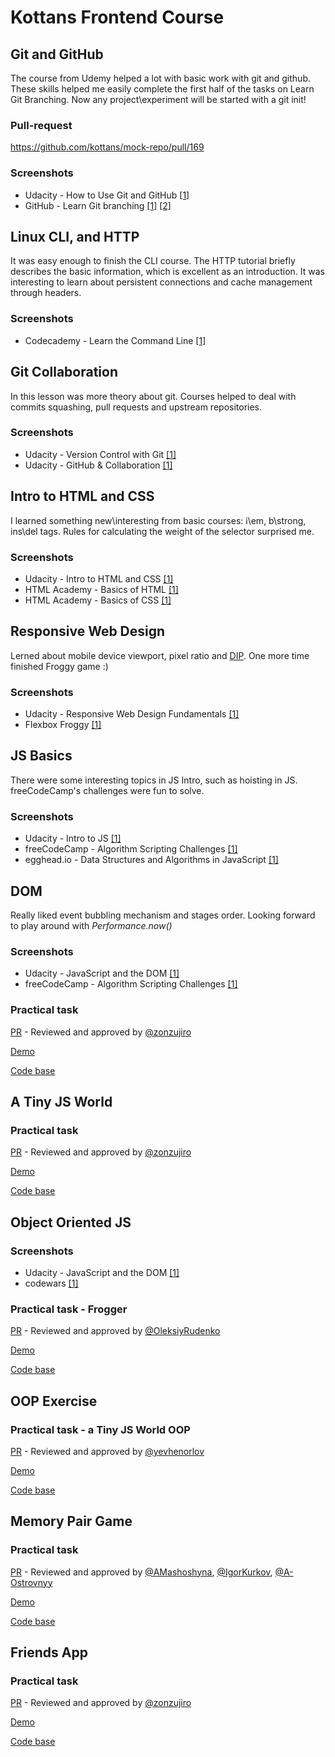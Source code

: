 # Kottans Frontend Course

## Git and GitHub

The course from Udemy helped a lot with basic work with git and github. These skills helped me easily complete the first half of the tasks on Learn Git Branching. Now any project\experiment will be started with a git init!

### Pull-request
	
https://github.com/kottans/mock-repo/pull/169

### Screenshots

- Udacity - How to Use Git and GitHub [\[1\]](task_git_intro/udacity_using_git.png)
- GitHub - Learn Git branching [\[1\]](task_git_intro/github_branching_1.jpg) [\[2\]](task_git_intro/github_branching_2.jpg)


## Linux CLI, and HTTP

It was easy enough to finish the CLI course. The HTTP tutorial briefly describes the basic information, which is excellent as an introduction. It was interesting to learn about persistent connections and cache management through headers.

### Screenshots

- Codecademy - Learn the Command Line [\[1\]](task_linux_cli/codecademy_linux_cli.png)


## Git Collaboration

In this lesson was more theory about git. Courses helped to deal with commits squashing, pull requests and upstream repositories.

### Screenshots

- Udacity - Version Control with Git [\[1\]](task_git_collaboration/udacity_version_control.png)
- Udacity - GitHub & Collaboration [\[1\]](task_git_collaboration/udacity_collaboration.png)


## Intro to HTML and CSS

I learned something new\interesting from basic courses: i\em, b\strong, ins\del tags.
Rules for calculating the weight of the selector surprised me.

### Screenshots

- Udacity - Intro to HTML and CSS [\[1\]](task_html_css_intro/udacity.com_courses_html.png)
- HTML Academy - Basics of HTML [\[1\]](task_html_css_intro/htmlacademy.ru_courses_basic-html.png)
- HTML Academy - Basics of CSS [\[1\]](task_html_css_intro/htmlacademy.ru_courses_basic-css.png)


## Responsive Web Design

Lerned about mobile device viewport, pixel ratio and [DIP](https://en.wikipedia.org/wiki/Device-independent_pixel). One more time finished Froggy game :)

### Screenshots

- Udacity - Responsive Web Design Fundamentals [\[1\]](task_responsive_web_design/udacity.com_courses_responsive.png)
- Flexbox Froggy [\[1\]](task_responsive_web_design/flexboxfroggy.com.png)


## JS Basics

There were some interesting topics in JS Intro, such as hoisting in JS.
freeCodeCamp's challenges were fun to solve.

### Screenshots

- Udacity - Intro to JS [\[1\]](task_js_basics/udacity.com_intro_to_js.png)
- freeCodeCamp - Algorithm Scripting Challenges [\[1\]](task_js_basics/freecodecamp_scripting_challenges.png)
- egghead.io - Data Structures and Algorithms in JavaScript [\[1\]](task_js_basics/egghead.io_data-structures-and-algorithms-in-javascript.png)


## DOM

Really liked event bubbling mechanism and stages order. Looking forward to play around with *Performance.now()*

### Screenshots

- Udacity - JavaScript and the DOM [\[1\]](task_js_dom/udacity.com_dom.png)
- freeCodeCamp - Algorithm Scripting Challenges [\[1\]](task_js_dom/freecodecamp_scripting_challenges.png)

### Practical task

[PR](https://github.com/kottans/frontend-2019-homeworks/pull/91) - Reviewed and approved by [@zonzujiro](https://github.com/zonzujiro)

[Demo](https://rrrds.github.io/kottans-hw-dom/)

[Code base](https://github.com/rrrds/kottans-hw-dom)
    

## A Tiny JS World

### Practical task

[PR](https://github.com/kottans/frontend-2019-homeworks/pull/91) - Reviewed and approved by [@zonzujiro](https://github.com/zonzujiro)

[Demo](https://rrrds.github.io/kottans-hw-dom/)

[Code base](https://github.com/rrrds/kottans-hw-dom)


## Object Oriented JS

### Screenshots

- Udacity - JavaScript and the DOM [\[1\]](task_oop_js/udacity.com_oopjs.png)
- codewars [\[1\]](task_oop_js/codewars.png)

### Practical task - Frogger

[PR](https://github.com/kottans/frontend-2019-homeworks/pull/158) - Reviewed and approved by [@OleksiyRudenko](https://github.com/OleksiyRudenko)

[Demo](https://rrrds.github.io/frontend-nanodegree-arcade-game/index.html)

[Code base](https://github.com/rrrds/frontend-nanodegree-arcade-game)


## OOP Exercise

### Practical task - a Tiny JS World OOP

[PR](https://github.com/kottans/frontend-2019-homeworks/pull/161) - Reviewed and approved by [@yevhenorlov](https://github.com/yevhenorlov)

[Demo](https://rrrds.github.io/a-tiny-JS-world/)

[Code base](https://github.com/rrrds/a-tiny-JS-world)


## Memory Pair Game

### Practical task

[PR](https://github.com/kottans/frontend-2019-homeworks/pull/183) - Reviewed and approved by [@AMashoshyna](https://github.com/AMashoshyna), [@IgorKurkov](https://github.com/IgorKurkov), [@A-Ostrovnyy](https://github.com/A-Ostrovnyy)

[Demo](https://rrrds.github.io/memory-pair-game/)

[Code base](https://github.com/rrrds/memory-pair-game)


## Friends App

### Practical task

[PR](https://github.com/kottans/frontend-2019-homeworks/pull/252) - Reviewed and approved by [@zonzujiro](https://github.com/zonzujiro)

[Demo](https://rrrds.github.io/friends-app/index.html)

[Code base](https://github.com/rrrds/friends-app)
